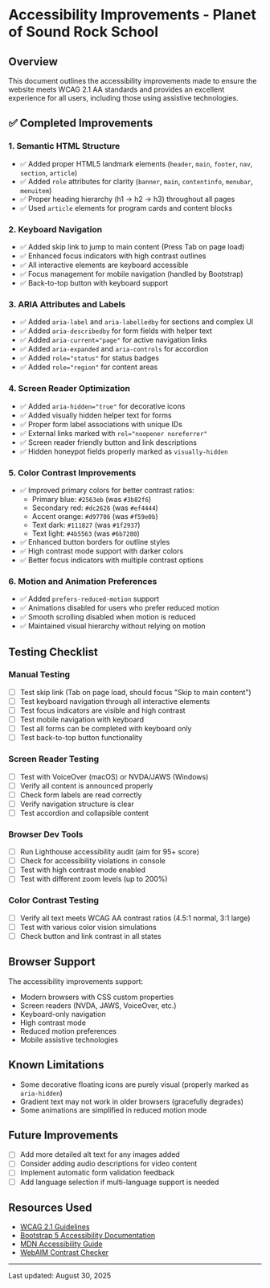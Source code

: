 # Accessibility Improvements - Planet of Sound Rock School

## Overview
This document outlines the accessibility improvements made to ensure the website meets WCAG 2.1 AA standards and provides an excellent experience for all users, including those using assistive technologies.

## ✅ Completed Improvements

### 1. Semantic HTML Structure
- ✅ Added proper HTML5 landmark elements (`header`, `main`, `footer`, `nav`, `section`, `article`)
- ✅ Added `role` attributes for clarity (`banner`, `main`, `contentinfo`, `menubar`, `menuitem`)
- ✅ Proper heading hierarchy (h1 → h2 → h3) throughout all pages
- ✅ Used `article` elements for program cards and content blocks

### 2. Keyboard Navigation
- ✅ Added skip link to jump to main content (Press Tab on page load)
- ✅ Enhanced focus indicators with high contrast outlines
- ✅ All interactive elements are keyboard accessible
- ✅ Focus management for mobile navigation (handled by Bootstrap)
- ✅ Back-to-top button with keyboard support

### 3. ARIA Attributes and Labels
- ✅ Added `aria-label` and `aria-labelledby` for sections and complex UI
- ✅ Added `aria-describedby` for form fields with helper text
- ✅ Added `aria-current="page"` for active navigation links
- ✅ Added `aria-expanded` and `aria-controls` for accordion
- ✅ Added `role="status"` for status badges
- ✅ Added `role="region"` for content areas

### 4. Screen Reader Optimization
- ✅ Added `aria-hidden="true"` for decorative icons
- ✅ Added visually hidden helper text for forms
- ✅ Proper form label associations with unique IDs
- ✅ External links marked with `rel="noopener noreferrer"`
- ✅ Screen reader friendly button and link descriptions
- ✅ Hidden honeypot fields properly marked as `visually-hidden`

### 5. Color Contrast Improvements
- ✅ Improved primary colors for better contrast ratios:
  - Primary blue: `#2563eb` (was `#3b82f6`)
  - Secondary red: `#dc2626` (was `#ef4444`) 
  - Accent orange: `#d97706` (was `#f59e0b`)
  - Text dark: `#111827` (was `#1f2937`)
  - Text light: `#4b5563` (was `#6b7280`)
- ✅ Enhanced button borders for outline styles
- ✅ High contrast mode support with darker colors
- ✅ Better focus indicators with multiple contrast options

### 6. Motion and Animation Preferences
- ✅ Added `prefers-reduced-motion` support
- ✅ Animations disabled for users who prefer reduced motion
- ✅ Smooth scrolling disabled when motion is reduced
- ✅ Maintained visual hierarchy without relying on motion

## Testing Checklist

### Manual Testing
- [ ] Test skip link (Tab on page load, should focus "Skip to main content")
- [ ] Test keyboard navigation through all interactive elements
- [ ] Test focus indicators are visible and high contrast
- [ ] Test mobile navigation with keyboard
- [ ] Test all forms can be completed with keyboard only
- [ ] Test back-to-top button functionality

### Screen Reader Testing
- [ ] Test with VoiceOver (macOS) or NVDA/JAWS (Windows)
- [ ] Verify all content is announced properly
- [ ] Check form labels are read correctly
- [ ] Verify navigation structure is clear
- [ ] Test accordion and collapsible content

### Browser Dev Tools
- [ ] Run Lighthouse accessibility audit (aim for 95+ score)
- [ ] Check for accessibility violations in console
- [ ] Test with high contrast mode enabled
- [ ] Test with different zoom levels (up to 200%)

### Color Contrast Testing
- [ ] Verify all text meets WCAG AA contrast ratios (4.5:1 normal, 3:1 large)
- [ ] Test with various color vision simulations
- [ ] Check button and link contrast in all states

## Browser Support
The accessibility improvements support:
- Modern browsers with CSS custom properties
- Screen readers (NVDA, JAWS, VoiceOver, etc.)
- Keyboard-only navigation
- High contrast mode
- Reduced motion preferences
- Mobile assistive technologies

## Known Limitations
- Some decorative floating icons are purely visual (properly marked as `aria-hidden`)
- Gradient text may not work in older browsers (gracefully degrades)
- Some animations are simplified in reduced motion mode

## Future Improvements
- [ ] Add more detailed alt text for any images added
- [ ] Consider adding audio descriptions for video content
- [ ] Implement automatic form validation feedback
- [ ] Add language selection if multi-language support is needed

## Resources Used
- [WCAG 2.1 Guidelines](https://www.w3.org/WAI/WCAG21/quickref/)
- [Bootstrap 5 Accessibility Documentation](https://getbootstrap.com/docs/5.3/getting-started/accessibility/)
- [MDN Accessibility Guide](https://developer.mozilla.org/en-US/docs/Web/Accessibility)
- [WebAIM Contrast Checker](https://webaim.org/resources/contrastchecker/)

---

Last updated: August 30, 2025
